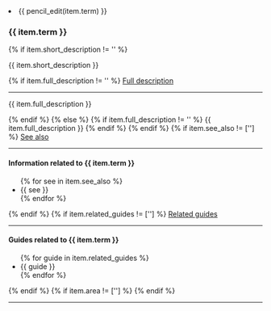 <li>
  {{ pencil_edit(item.term) }}
  <h3 class="add-link">{{ item.term }}</h3>
    {% if item.short_description != '' %}
    <p>{{ item.short_description }}</p>
      {% if item.full_description != '' %}
      <devsite-expandable>
        <a href="#{{ item.term }}-full" class="expand-control once">Full description</a>
        <hr>
        <p>{{ item.full_description }}</p>
      </devsite-expandable>
      {% endif %}
    {% else %}
      {% if item.full_description != '' %}
         {{ item.full_description }}
      {% endif %}
    {% endif %}
  {% if item.see_also != [''] %}
  <devsite-expandable>
    <a href="#{{ item.term }}-also" class="expand-control once">See also</a>
    <hr>
    <h4>Information related to {{ item.term }}</h4>
      <ul class="comma-list">
      {% for see in item.see_also %}
      <li>{{ see }}</li>
      {% endfor %}
    </ul>
  </devsite-expandable>
  {% endif %}
  {% if item.related_guides != [''] %}
  <devsite-expandable>
    <a href="#{{ item.term }}-also" class="expand-control once">Related guides</a>
    <hr>
    <h4>Guides related to {{ item.term }}</h4>
      <ul class="comma-list">
      {% for guide in item.related_guides %}
      <li>{{ guide }}</li>
      {% endfor %}
    </ul>
  </devsite-expandable>
  {% endif %}
  {% if item.area != [''] %}
  <!--
    <ul class="comma-list">
      {% for area in item.area %}
      <li>{{ area }}</li>
      {% endfor %}
    </ul>
  -->
  {% endif %}
<hr>
</li>